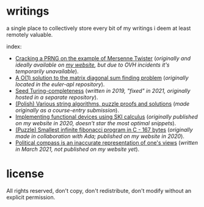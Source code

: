 # writings
a single place to collectively store every bit of my writings i deem at least remotely valuable.

index:
 * [Cracking a PRNG on the example of Mersenne Twister](p1.md) (_originally and ideally available on [my website](http://palaiologos.rocks/?id=9), but due to OVH incidents it's temporarily unavailable_).
 * [A O(1) solution to the matrix diagonal sum finding problem](pe28.pdf) (_originally located in the euler-apl repository_).
 * [Seed Turing-completeness](tc-seed.pdf) (_written in 2019, "fixed" in 2021, originally hosted in a separate repository_).
 * [(Polish) Various string algorithms, puzzle proofs and solutions](tasks.pdf) (_made originally as a course-entry submission_).
 * [Implementing functional devices using SKI calculus](ski.pdf) (_originally published on my website in 2020, doesn't star the most optimal snippets_).
 * [(Puzzle) Smallest infinite fibonacci program in C - 167 bytes](fib.c) (_originally made in collaboration with Ada; published on my website in 2020_).
 * [Political compass is an inaccurate representation of one's views](compass.mp) (_written in March 2021, not published on my website yet_).

# license

All rights reserved, don't copy, don't redistribute, don't modify without an explicit permission.
